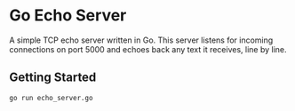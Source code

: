 # Go Echo Server

A simple TCP echo server written in Go. This server listens for incoming connections on port 5000 and echoes back any text it receives, line by line.

## Getting Started

```bash
go run echo_server.go
```

